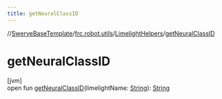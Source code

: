 ```yaml
---
title: getNeuralClassID
---
```

//[SwerveBaseTemplate](../../../index.html)/[frc.robot.utils](../index.html)/[LimelightHelpers](index.html)/[getNeuralClassID](get-neural-class-i-d.html)



# getNeuralClassID



[jvm]\
open fun [getNeuralClassID](get-neural-class-i-d.html)(limelightName: [String](https://docs.oracle.com/javase/8/docs/api/java/lang/String.html)): [String](https://docs.oracle.com/javase/8/docs/api/java/lang/String.html)




